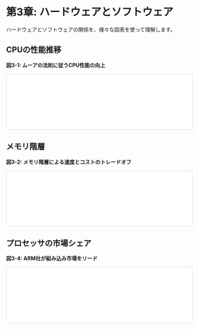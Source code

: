 # 第3章: ハードウェアとソフトウェア

ハードウェアとソフトウェアの関係を、様々な図表を使って理解します。

## CPUの性能推移

**図3-1: ムーアの法則に従うCPU性能の向上**

<iframe src="../../charts/cpu_performance_trend.html" width="100%"  style="border: 1px solid #ddd; border-radius: 4px;" scrolling="no" class="auto-height-iframe"></iframe>

## メモリ階層

**図3-2: メモリ階層による速度とコストのトレードオフ**

<iframe src="../../charts/memory_hierarchy.html" width="100%"  style="border: 1px solid #ddd; border-radius: 4px;" scrolling="no" class="auto-height-iframe"></iframe>

## プロセッサの市場シェア

**図3-4: ARM社が組み込み市場をリード**

<iframe src="../../charts/processor_market_share.html" width="100%"  style="border: 1px solid #ddd; border-radius: 4px;" scrolling="no" class="auto-height-iframe"></iframe>
